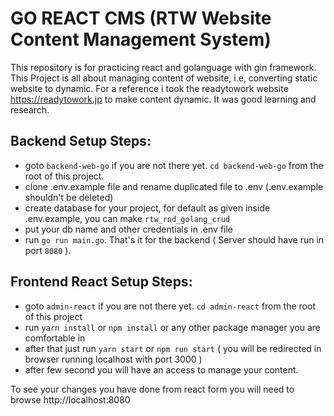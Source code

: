 # GO REACT CMS (RTW Website Content Management System)
This repository is for practicing react and golanguage with gin framework. This Project is all about managing content of website, i.e, converting static website to dynamic. For a reference i took the readytowork website https://readytowork.jp to make content dynamic. It was good learning and research.

## Backend Setup Steps:
- goto `backend-web-go` if you are not there yet. `cd backend-web-go` from the root of this project.
- clone .env.example file and rename duplicated file to .env (.env.example shouldn't be deleted)
- create database for your project, for default as given inside .env.example, you can make `rtw_rnd_golang_crud`
- put your db name and other credentials in .env file
- run `go run main.go`. That's it for the backend ( Server should have run in port `8080` ).

## Frontend React Setup Steps:
- goto `admin-react` if you are not there yet. `cd admin-react` from the root of this project
- run `yarn install` or `npm install` or any other package manager you are comfortable in
- after that just run `yarn start` or `npm run start` ( you will be redirected in browser running localhost with port 3000 )
- after few second you will have an access to manage your content.

To see your changes you have done from react form you will need to browse http://localhost:8080




